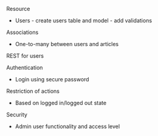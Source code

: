 Resource
- Users - create users table and model
        - add validations

Associations
- One-to-many
  between users and articles

REST for users

Authentication
- Login using secure password

Restriction of actions
- Based on logged in/logged out state

Security
- Admin user functionality and access level
